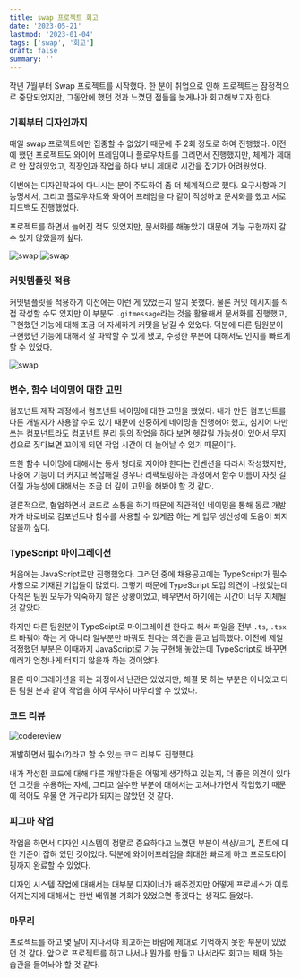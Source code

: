 ```yaml
---
title: swap 프로젝트 회고
date: '2023-05-21'
lastmod: '2023-01-04'
tags: ['swap', '회고']
draft: false
summary: ''
---
```


작년 7월부터 Swap 프로젝트를 시작했다. 한 분이 취업으로 인해 프로젝트는 잠정적으로 중단되었지만, 그동안에 했던 것과 느꼈던 점들을 늦게나마 회고해보고자 한다.

### 기획부터 디자인까지

매일 swap 프로젝트에만 집중할 수 없었기 때문에 주 2회 정도로 하여 진행했다. 이전에 했던 프로젝트도 와이어 프레임이나 플로우차트를 그리면서 진행했지만, 체계가 제대로 안 잡혀있었고, 직장인과 작업을 하다 보니 제대로 시간을 잡기가 어려웠었다.

이번에는 디자인학과에 다니시는 분이 주도하여 좀 더 체계적으로 했다. 요구사항과 기능명세서, 그리고 플로우차트와 와이어 프레임을 다 같이 작성하고 문서화를 했고 서로 피드백도 진행했었다.

프로젝트를 하면서 늘어진 적도 있었지만, 문서화를 해놓았기 때문에 기능 구현까지 갈 수 있지 않았을까 싶다.

![swap](/static/images/swap1.png)
![swap](/static/images/swap2.png)

### 커밋템플릿 적용

커밋템플릿을 적용하기 이전에는 이런 게 있었는지 알지 못했다. 물론 커밋 메시지를 직접 작성할 수도 있지만 이 부분도 `.gitmessage`라는 것을 활용해서 문서화를 진행했고, 구현했던 기능에 대해 조금 더 자세하게 커밋을 남길 수 있었다. 덕분에 다른 팀원분이 구현했던 기능에 대해서 잘 파악할 수 있게 됐고, 수정한 부분에 대해서도 인지를 빠르게 할 수 있었다.

![swap](/static/images/commitmessage.png)

### 변수, 함수 네이밍에 대한 고민

컴포넌트 제작 과정에서 컴포넌트 네이밍에 대한 고민을 했었다. 내가 만든 컴포넌트를 다른 개발자가 사용할 수도 있기 때문에 신중하게 네이밍을 진행해야 했고, 심지어 나만 쓰는 컴포넌트라도 컴포넌트 분리 등의 작업을 하다 보면 헷갈릴 가능성이 있어서 무지성으로 짓다보면 꼬이게 되면 작업 시간이 더 늘어날 수 있기 때문이다.

또한 함수 네이밍에 대해서는 동사 형태로 지어야 한다는 컨벤션을 따라서 작성했지만, 나중에 기능이 더 커지고 복잡해질 경우나 리팩토링하는 과정에서 함수 이름이 자칫 길어질 가능성에 대해서는 조금 더 깊이 고민을 해봐야 할 것 같다.

결론적으로, 협업하면서 코드로 소통을 하기 때문에 직관적인 네이밍을 통해 동료 개발자가 바로바로 컴포넌트나 함수를 사용할 수 있게끔 하는 게 업무 생산성에 도움이 되지 않을까 싶다.

### TypeScript 마이그레이션

처음에는 JavaScript로만 진행했었다. 그러던 중에 채용공고에는 TypeScript가 필수사항으로 기재된 기업들이 많았다. 그렇기 때문에 TypeScript 도입 의견이 나왔었는데 아직은 팀원 모두가 익숙하지 않은 상황이었고, 배우면서 하기에는 시간이 너무 지체될 것 같았다.

하지만 다른 팀원분이 TypeScipt로 마이그레이션 한다고 해서 파일을 전부 `.ts`, `.tsx` 로 바꿔야 하는 게 아니라 일부분만 바꿔도 된다는 의견을 듣고 납득했다. 이전에 제일 걱정했던 부분은 이때까지 JavaScript로 기능 구현해 놓았는데 TypeScript로 바꾸면 에러가 엄청나게 터지지 않을까 하는 것이었다.

물론 마이그레이션을 하는 과정에서 난관은 있었지만, 해결 못 하는 부분은 아니었고 다른 팀원 분과 같이 작업을 하여 무사히 마무리할 수 있었다.

### 코드 리뷰

![codereview](/static/images/codereview.png)

개발하면서 필수(?)라고 할 수 있는 코드 리뷰도 진행했다.

내가 작성한 코드에 대해 다른 개발자들은 어떻게 생각하고 있는지, 더 좋은 의견이 있다면 그것을 수용하는 자세, 그리고 실수한 부분에 대해서는 고쳐나가면서 작업했기 때문에 적어도 우물 안 개구리가 되지는 않았던 것 같다.

### 피그마 작업

작업을 하면서 디자인 시스템이 정말로 중요하다고 느꼈던 부분이 색상/크기, 폰트에 대한 기준이 잡혀 있던 것이었다. 덕분에 와이어프레임을 최대한 빠르게 하고 프로토타이핑까지 완료할 수 있었다.

디자인 시스템 작업에 대해서는 대부분 디자이너가 해주겠지만 어떻게 프로세스가 이루어지는지에 대해서는 한번 배워볼 기회가 있었으면 좋겠다는 생각도 들었다.

### 마무리

프로젝트를 하고 몇 달이 지나서야 회고하는 바람에 제대로 기억하지 못한 부분이 있었던 것 같다. 앞으로 프로젝트를 하고 나서나 뭔가를 만들고 나서라도 회고는 제때 하는 습관을 들여놔야 할 것 같다.
